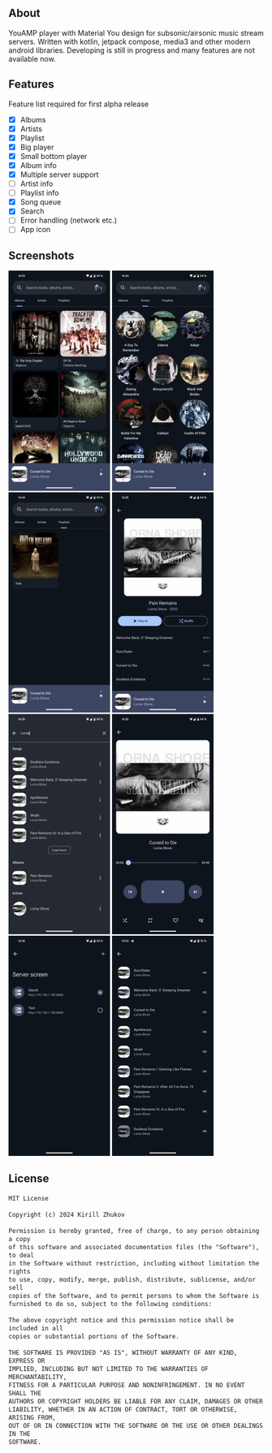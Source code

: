 ## About

YouAMP player with Material You design for subsonic/airsonic music stream servers. Written with kotlin, jetpack compose,
media3 and other modern android libraries. Developing is still in progress and many features are not available now.

## Features

Feature list required for first alpha release

- [x]  Albums
- [x]  Artists
- [x]  Playlist
- [x]  Big player
- [x]  Small bottom player
- [x]  Album info
- [x]  Multiple server support
- [ ]  Artist info
- [ ]  Playlist info
- [x]  Song queue
- [x]  Search
- [ ]  Error handling (network etc.)
- [ ]  App icon

## Screenshots

<p float="left">
  <img src="/screenshots/albums.png" width="200" />
  <img src="/screenshots/artists.png" width="200" /> 
  <img src="/screenshots/playlists.png" width="200" /> 
  <img src="/screenshots/album_info.png" width="200" />
  <img src="/screenshots/search.png" width="200" />
  <img src="/screenshots/player.png" width="200" />
  <img src="/screenshots/servers.png" width="200" />
  <img src="/screenshots/play_queue.png" width="200" />
</p>

## License

```
MIT License

Copyright (c) 2024 Kirill Zhukov

Permission is hereby granted, free of charge, to any person obtaining a copy
of this software and associated documentation files (the "Software"), to deal
in the Software without restriction, including without limitation the rights
to use, copy, modify, merge, publish, distribute, sublicense, and/or sell
copies of the Software, and to permit persons to whom the Software is
furnished to do so, subject to the following conditions:

The above copyright notice and this permission notice shall be included in all
copies or substantial portions of the Software.

THE SOFTWARE IS PROVIDED "AS IS", WITHOUT WARRANTY OF ANY KIND, EXPRESS OR
IMPLIED, INCLUDING BUT NOT LIMITED TO THE WARRANTIES OF MERCHANTABILITY,
FITNESS FOR A PARTICULAR PURPOSE AND NONINFRINGEMENT. IN NO EVENT SHALL THE
AUTHORS OR COPYRIGHT HOLDERS BE LIABLE FOR ANY CLAIM, DAMAGES OR OTHER
LIABILITY, WHETHER IN AN ACTION OF CONTRACT, TORT OR OTHERWISE, ARISING FROM,
OUT OF OR IN CONNECTION WITH THE SOFTWARE OR THE USE OR OTHER DEALINGS IN THE
SOFTWARE.
```
